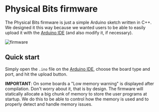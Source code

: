 # Physical Bits firmware

The Physical Bits firmware is just a simple Arduino sketch written in C++. We designed it this way because we wanted users to be able to easily upload it with the [Arduino IDE](https://www.arduino.cc/en/Main/Software) (and also modify it, if necessary).

![firmware](../img/firmware.png)

## Quick start

Simply open the `.ino` file on the [Arduino IDE](https://www.arduino.cc/en/Main/Software), choose the board type and port, and hit the upload button.

__IMPORTANT__: On some boards a "Low memory warning" is displayed after compilation. Don't worry about it, that is by design. The firmware will statically allocate a big chunk of memory to store the user programs at startup. We do this to be able to control how the memory is used and to properly detect and handle memory issues.
